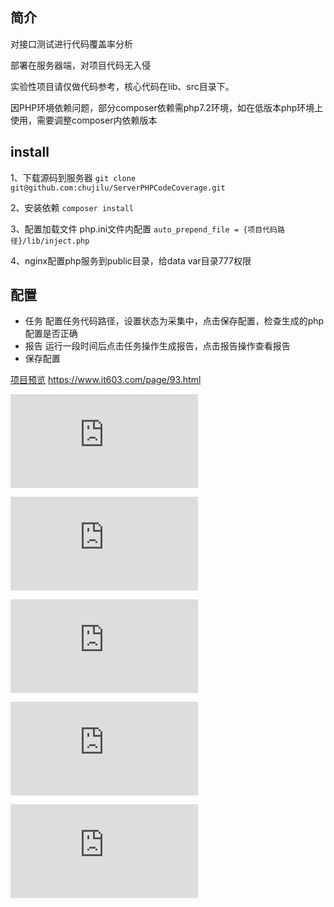 
## 简介

对接口测试进行代码覆盖率分析

部署在服务器端，对项目代码无入侵

实验性项目请仅做代码参考，核心代码在lib、src目录下。

因PHP环境依赖问题，部分composer依赖需php7.2环境，如在低版本php环境上使用，需要调整composer内依赖版本

## install

1、下载源码到服务器
`git clone git@github.com:chujilu/ServerPHPCodeCoverage.git`

2、安装依赖 `composer install`

3、配置加载文件 php.ini文件内配置
`auto_prepend_file = {项目代码路径}/lib/inject.php`

4、nginx配置php服务到public目录，给data var目录777权限

## 配置

* 任务 配置任务代码路径，设置状态为采集中，点击保存配置，检查生成的php配置是否正确
* 报告 运行一段时间后点击任务操作生成报告，点击报告操作查看报告
* 保存配置

[项目预览](https://www.it603.com/page/93.html) https://www.it603.com/page/93.html

![任务](https://www.it603.com/file.php?f=201907/f_72e76e246945e6792b0ee759cfff69ca.png&t=png&o=&s=full&v=1426664829)

![任务列表](https://www.it603.com/file.php?f=201907/f_4f0a118dd37c360c3e5dd322535f0640.png&t=png&o=&s=full&v=1426664829)

![报告](https://www.it603.com/file.php?f=201907/f_c13fa336bd3f0b248ce69c809ecc2912.png&t=png&o=&s=full&v=1426664829)

![报告详情](https://www.it603.com/file.php?f=201907/f_6697a713838a188b8eef89cf968b87fa.png&t=png&o=&s=full&v=1426664829)

![报告报表](https://www.it603.com/file.php?f=201907/f_a08a1c854aaf0f3ef72309ea0cade5c9.png&t=png&o=&s=full&v=1426664829)

